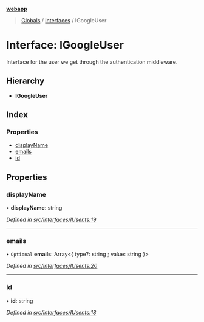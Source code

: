 **[webapp](../README.md)**

> [Globals](../globals.md) / [interfaces](../modules/interfaces.md) / IGoogleUser

# Interface: IGoogleUser

Interface for the user we get through the authentication middleware.

## Hierarchy

* **IGoogleUser**

## Index

### Properties

* [displayName](interfaces.igoogleuser.md#displayname)
* [emails](interfaces.igoogleuser.md#emails)
* [id](interfaces.igoogleuser.md#id)

## Properties

### displayName

•  **displayName**: string

*Defined in [src/interfaces/IUser.ts:19](https://github.com/BESTUPC/voting-web-app/blob/3f5c425/src/interfaces/IUser.ts#L19)*

___

### emails

• `Optional` **emails**: Array<{ type?: string ; value: string  }\>

*Defined in [src/interfaces/IUser.ts:20](https://github.com/BESTUPC/voting-web-app/blob/3f5c425/src/interfaces/IUser.ts#L20)*

___

### id

•  **id**: string

*Defined in [src/interfaces/IUser.ts:18](https://github.com/BESTUPC/voting-web-app/blob/3f5c425/src/interfaces/IUser.ts#L18)*
